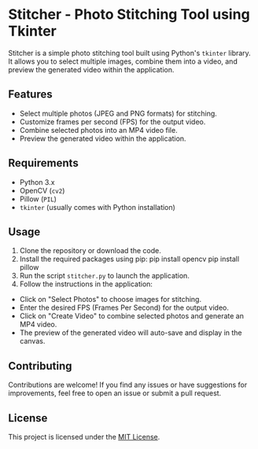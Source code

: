 # Stitcher - Photo Stitching Tool using Tkinter

Stitcher is a simple photo stitching tool built using Python's `tkinter` library. It allows you to select multiple images, combine them into a video, and preview the generated video within the application.

## Features

- Select multiple photos (JPEG and PNG formats) for stitching.
- Customize frames per second (FPS) for the output video.
- Combine selected photos into an MP4 video file.
- Preview the generated video within the application.

## Requirements

- Python 3.x
- OpenCV (`cv2`)
- Pillow (`PIL`)
- `tkinter` (usually comes with Python installation)

## Usage

1. Clone the repository or download the code.
2. Install the required packages using pip:
pip install opencv
pip install pillow
4. Run the script `stitcher.py` to launch the application.
5. Follow the instructions in the application:
- Click on "Select Photos" to choose images for stitching.
- Enter the desired FPS (Frames Per Second) for the output video.
- Click on "Create Video" to combine selected photos and generate an MP4 video.
- The preview of the generated video will auto-save and display in the canvas.

## Contributing

Contributions are welcome! If you find any issues or have suggestions for improvements, feel free to open an issue or submit a pull request.

## License

This project is licensed under the [MIT License](LICENSE).
